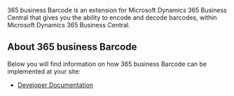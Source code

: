 365 business Barcode is an extension for Microsoft Dynamics 365 Business Central that gives you the ability to encode and decode barcodes, within Microsoft Dynamics 365 Business Central.

## About 365 business Barcode

Below you will find information on how 365 business Barcode can be implemented at your site:

 - [Developer Documentation](https://docs.365businessdev.com/de-DE/al-developer/365businessbarcode/)